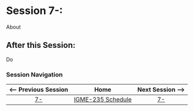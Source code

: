 # Session 7-:

About

## After this Session:

Do

### Session Navigation

| <-- Previous Session |               Home                  | Next Session --> |
|:--------------------:|:-----------------------------------:|:----------------:|
|  [7-](7-.md)       | [IGME-235 Schedule](../schedule.md) |   [7-](7-.md)  |
